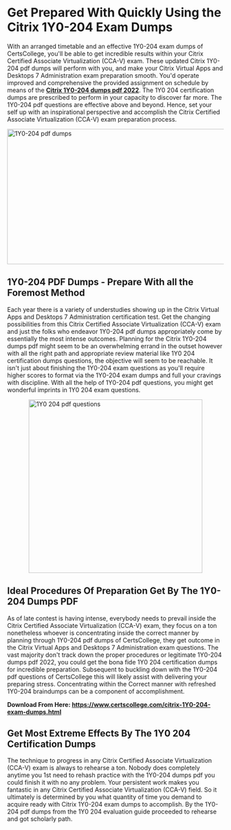 <h1><strong>Get Prepared With Quickly Using the Citrix 1Y0-204 Exam Dumps&nbsp;</strong></h1>
<p><span style="font-weight: 400;">With an arranged timetable and an effective  1Y0-204 exam dumps of CertsCollege, you'll be able to get incredible results within your Citrix Certified Associate Virtualization (CCA-V) exam. These updated Citrix 1Y0-204 pdf dumps will perform with you, and make your Citrix Virtual Apps and Desktops 7 Administration exam preparation smooth. You'd operate improved and comprehensive the provided assignment on schedule by means of the <strong><a href="https://www.certscollege.com/citrix-1Y0-204-exam-dumps.html">Citrix 1Y0-204 dumps pdf 2022</a></strong>. The 1Y0 204 certification dumps are prescribed to perform in your capacity to discover far more. The  1Y0-204 pdf questions are effective above and beyond. Hence, set your self up with an inspirational perspective and accomplish the Citrix Certified Associate Virtualization (CCA-V) exam preparation process.&nbsp;</span></p>
<p><span style="font-weight: 400;"><img style="display: block; margin-left: auto; margin-right: auto;" src="https://i.ibb.co/CPDK3ps/Yellow-and-Blue-Initiative-Blog-Banner.png" alt="1Y0-204 pdf dumps" width="559" height="315" /></span></p>
<h2><strong>1Y0-204 PDF Dumps - Prepare With all the Foremost Method</strong></h2>
<p><span style="font-weight: 400;">Each year there is a variety of understudies showing up in the Citrix Virtual Apps and Desktops 7 Administration certification test. Get the changing possibilities from this Citrix Certified Associate Virtualization (CCA-V) exam and just the folks who endeavor 1Y0-204 pdf dumps appropriately come by essentially the most intense outcomes. Planning for the Citrix 1Y0-204 dumps pdf might seem to be an overwhelming errand in the outset however with all the right path and appropriate review material like 1Y0 204 certification dumps questions, the objective will seem to be reachable. It isn't just about finishing the 1Y0-204 exam questions as you'll require higher scores to format via the 1Y0-204 exam dumps and full your cravings with discipline. With all the help of 1Y0-204 pdf questions, you might get wonderful imprints in 1Y0 204 exam questions.</span></p>
<p><span style="font-weight: 400;"><a href="https://tinyurl.com/y6zwoyv8"><img style="display: block; margin-left: auto; margin-right: auto;" src="https://i.ibb.co/9tMrhdY/Teacher-Appreciation-Invitation.png" alt="1Y0 204 pdf questions " width="404" height="404" /></a></span></p>
<h2><strong>Ideal Procedures Of Preparation Get By The 1Y0-204 Dumps PDF</strong></h2>
<p><span style="font-weight: 400;">As of late contest is having intense, everybody needs to prevail inside the Citrix Certified Associate Virtualization (CCA-V) exam, they focus on a ton nonetheless whoever is concentrating inside the correct manner by planning through 1Y0-204 pdf dumps of CertsCollege, they get outcome in the Citrix Virtual Apps and Desktops 7 Administration exam questions. The vast majority don't track down the proper procedures or legitimate 1Y0-204 dumps pdf 2022, you could get the bona fide 1Y0 204 certification dumps for incredible preparation. Subsequent to buckling down with the  1Y0-204 pdf questions of CertsCollege this will likely assist with delivering your preparing stress. Concentrating within the Correct manner with refreshed 1Y0-204 braindumps can be a component of accomplishment.</span></p>
<p><span style="font-weight: 400;"><strong>Download From Here: <a href="https://www.certscollege.com/citrix-1Y0-204-exam-dumps.html">https://www.certscollege.com/citrix-1Y0-204-exam-dumps.html</a></strong></span></p>
<h2><strong>Get Most Extreme Effects By The 1Y0 204 Certification Dumps</strong></h2>
<p><span style="font-weight: 400;">The technique to progress in any Citrix Certified Associate Virtualization (CCA-V) exam is always to rehearse a ton. Nobody does completely anytime you 1st need to rehash practice with the 1Y0-204 dumps pdf you could finish it with no any problem. Your persistent work makes you fantastic in any Citrix Certified Associate Virtualization (CCA-V) field. So it ultimately is determined by you what quantity of time you demand to acquire ready with Citrix 1Y0-204 exam dumps to accomplish. By the 1Y0-204 pdf dumps from the 1Y0 204 evaluation guide proceeded to rehearse and got scholarly path.</span></p>
